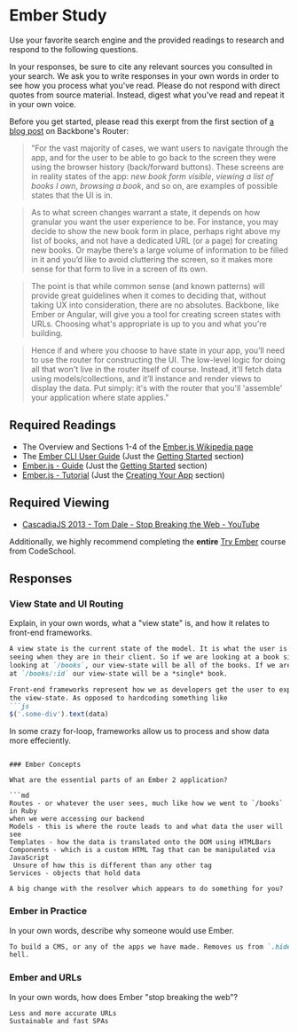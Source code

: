 # Ember Study

Use your favorite search engine and the provided readings to research and
respond to the following questions.

In your responses, be sure to cite any relevant sources you consulted in your
search. We ask you to write responses in your own words in order to see how you
process what you've read. Please do not respond with direct quotes from source
material. Instead, digest what you've read and repeat it in your own voice.

Before you get started, please read this exerpt from the first section of [a
blog post](http://pragmatic-backbone.com/routing-and-controllers) on
    Backbone's Router:

>"For the vast majority of cases, we want users to navigate through the app, and for the user to be able to go back to the screen they were using the browser history (back/forward buttons). These screens are in reality states of the app: *new book form visible*, *viewing a list of books I own*, *browsing a book*, and so on, are examples of possible states that the UI is in.

>As to what screen changes warrant a state, it depends on how granular you want the user experience to be. For instance, you may decide to show the new book form in place, perhaps right above my list of books, and not have a dedicated URL (or a page) for creating new books. Or maybe there’s a large volume of information to be filled in it and you’d like to avoid cluttering the screen, so it makes more sense for that form to live in a screen of its own.

>The point is that while common sense (and known patterns) will provide great guidelines when it comes to deciding that, without taking UX into consideration, there are no absolutes. Backbone, like Ember or Angular, will give you a tool for creating screen states with URLs. Choosing what's appropriate is up to you and what you're building.

>Hence if and where you choose to have state in your app, you’ll need to use the router for constructing the UI. The low-level logic for doing all that won't live in the router itself of course. Instead, it'll fetch data using models/collections, and it’ll instance and render views to display the data. Put simply: it's with the router that you'll 'assemble' your application where state applies."

## Required Readings

-   The Overview and Sections 1-4 of the [Ember.js Wikipedia page](https://en.wikipedia.org/wiki/Ember.js)
-   The [Ember CLI User Guide](http://ember-cli.com/user-guide/) (Just the
[Getting Started](https://ember-cli.com/user-guide/#getting-started) section)
-   [Ember.js - Guide](https://guides.emberjs.com/v2.11.0/getting-started/) (Just the
[Getting Started](https://guides.emberjs.com/v2.11.0/getting-started/) section)
-   [Ember.js - Tutorial](https://guides.emberjs.com/v2.11.0/tutorial/ember-cli/) (Just
the [Creating Your App](https://guides.emberjs.com/v2.11.0/tutorial/ember-cli/) section)

## Required Viewing

-   [CascadiaJS 2013 - Tom Dale - Stop Breaking the Web - YouTube](https://www.youtube.com/watch?v=BQ6at0addi4)

Additionally, we highly recommend completing the **entire** [Try
Ember](https://www.codeschool.com/courses/try-ember) course from CodeSchool.

## Responses

### View State and UI Routing

Explain, in your own words, what a "view state" is, and how it relates to
 front-end frameworks.

```md
A view state is the current state of the model. It is what the user is
seeing when they are in their client. So if we are looking at a book site, and
looking at `/books`, our view-state will be all of the books. If we are looking
at `/books/:id` our view-state will be a *single* book.

Front-end frameworks represent how we as developers get the user to experience
the view-state. As opposed to hardcoding something like
```js
$('.some-div').text(data)
```
In some crazy for-loop, frameworks allow us to process and show data more
effeciently.
```

### Ember Concepts

What are the essential parts of an Ember 2 application?

```md
Routes - or whatever the user sees, much like how we went to `/books` in Ruby
when we were accessing our backend
Models - this is where the route leads to and what data the user will see
Templates - how the data is translated onto the DOM using HTMLBars
Components - which is a custom HTML Tag that can be manipulated via JavaScript
 Unsure of how this is different than any other tag
Services - objects that hold data

A big change with the resolver which appears to do something for you?
```

### Ember in Practice

In your own words, describe why someone would use Ember.

```md
To build a CMS, or any of the apps we have made. Removes us from `.hide() .show()`
hell.
```

### Ember and URLs

In your own words, how does Ember "stop breaking the web"?

```md
Less and more accurate URLs
Sustainable and fast SPAs
```
